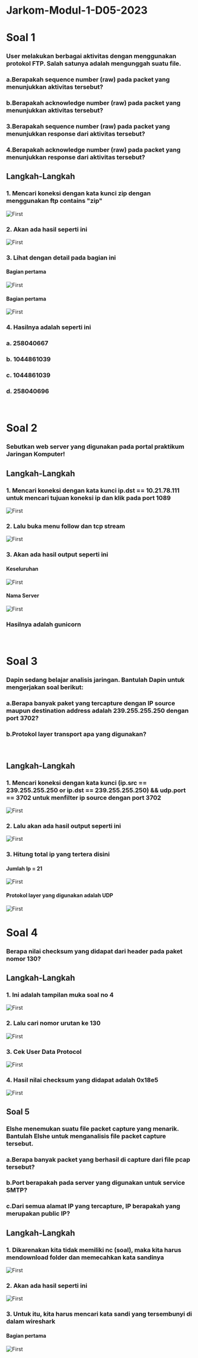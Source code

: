 # Jarkom-Modul-1-D05-2023


# Soal 1

### User melakukan berbagai aktivitas dengan menggunakan protokol FTP. Salah satunya adalah mengunggah suatu file.

### a.Berapakah sequence number (raw) pada packet yang menunjukkan aktivitas tersebut? 
### b.Berapakah acknowledge number (raw) pada packet yang menunjukkan aktivitas tersebut? 
### 3.Berapakah sequence number (raw) pada packet yang menunjukkan response dari aktivitas tersebut?
### 4.Berapakah acknowledge number (raw) pada packet yang menunjukkan response dari aktivitas tersebut?

## Langkah-Langkah
### 1. Mencari koneksi dengan kata kunci zip dengan menggunakan ftp contains "zip"
![First](img/1.jpg)

### 2. Akan ada hasil seperti ini
![First](img/2.jpg)

### 3. Lihat dengan detail pada bagian ini 

#### Bagian pertama
![First](img/4.jpg)

#### Bagian pertama
![First](img/3.jpg)

### 4. Hasilnya adalah seperti ini 
### a. 258040667
### b. 1044861039
### c. 1044861039
### d. 258040696

<br>

# Soal 2

### Sebutkan web server yang digunakan pada portal praktikum Jaringan Komputer!

## Langkah-Langkah
### 1. Mencari koneksi dengan kata kunci ip.dst == 10.21.78.111 untuk mencari tujuan koneksi ip dan klik pada port 1089
![First](img/5.jpg)

### 2. Lalu buka menu follow dan tcp stream
![First](img/6.png)

### 3. Akan ada hasil output seperti ini

#### Keseluruhan
![First](img/7.jpg)

#### Nama Server
![First](img/8.jpg)

### Hasilnya adalah gunicorn

<br>

# Soal 3

### Dapin sedang belajar analisis jaringan. Bantulah Dapin untuk mengerjakan soal berikut:

### a.Berapa banyak paket yang tercapture dengan IP source maupun destination address adalah 239.255.255.250 dengan port 3702?
### b.Protokol layer transport apa yang digunakan?

<br>

## Langkah-Langkah
### 1. Mencari koneksi dengan kata kunci (ip.src == 239.255.255.250 or ip.dst == 239.255.255.250) && udp.port == 3702 untuk menfilter ip source dengan port 3702

![First](img/9.jpg)

### 2. Lalu akan ada hasil output seperti ini
![First](img/10.jpg)

### 3. Hitung total ip yang tertera disini

#### Jumlah Ip = 21
![First](img/11.jpg)

#### Protokol layer yang digunakan adalah UDP
![First](img/12.jpg)

# Soal 4

### Berapa nilai checksum yang didapat dari header pada paket nomor 130?

## Langkah-Langkah
### 1. Ini adalah tampilan muka soal no 4

![First](img/13.jpg)

### 2. Lalu cari nomor urutan ke 130
![First](img/14.jpg)

### 3. Cek User Data Protocol

![First](img/15.jpg)

### 4. Hasil nilai checksum yang didapat adalah 0x18e5
![First](img/16.jpg)


## Soal 5 

### Elshe menemukan suatu file packet capture yang menarik. Bantulah Elshe untuk menganalisis file packet capture tersebut.


### a.Berapa banyak packet yang berhasil di capture dari file pcap tersebut?
### b.Port berapakah pada server yang digunakan untuk service SMTP? 
### c.Dari semua alamat IP yang tercapture, IP berapakah yang merupakan public IP?

## Langkah-Langkah
### 1. Dikarenakan kita tidak memiliki nc (soal), maka kita harus mendownload folder dan memecahkan kata sandinya
![First](img/17.jpg)

### 2. Akan ada hasil seperti ini
![First](img/18.jpg)

### 3. Untuk itu, kita harus mencari kata sandi yang tersembunyi di dalam wireshark

#### Bagian pertama
![First](img/4.jpg)
<!-- 
#### Bagian pertama
![First](img/3.jpg) -->

<!-- ### 4. Hasilnya adalah seperti ini 
### a. 258040667
### b. 1044861039
### c. 1044861039
### d. 258040696 -->